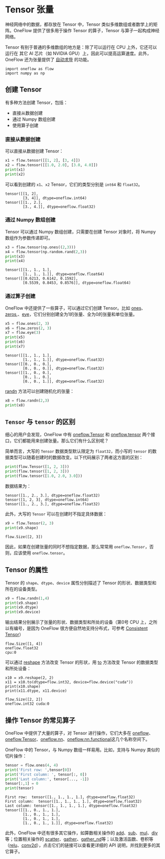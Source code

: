 # Tensor 张量

神经网络中的数据，都存放在 Tensor 中，Tensor 类似多维数组或者数学上的矩阵。OneFlow 提供了很多用于操作 Tensor 的算子，Tensor 与算子一起构成神经网络。

Tensor 有别于普通的多维数组的地方是：除了可以运行在 CPU 上外，它还可以运行在 其它 AI 芯片（如 NVIDIA GPU）上，因此可以提高运算速度。此外，OneFlow 还为张量提供了 [自动求导](./05_autograd.md) 的功能。

```
import oneflow as flow
import numpy as np
```

## 创建 Tensor
有多种方法创建 Tensor，包括：

- 直接从数据创建
- 通过 Numpy 数组创建
- 使用算子创建

### 直接从数据创建
可以直接从数据创建 Tensor：

```python
x1 = flow.tensor([[1, 2], [3, 4]])
x2 = flow.tensor([[1.0, 2.0], [3.0, 4.0]])
print(x1)
print(x2)
```

可以看到创建的 `x1`、`x2` Tensor，它们的类型分别是 `int64` 和 `float32`。

```text
tensor([[1, 2],
        [3, 4]], dtype=oneflow.int64)
tensor([[1., 2.],
        [3., 4.]], dtype=oneflow.float32)
```

### 通过 Numpy 数组创建

Tensor 可以通过 Numpy 数组创建，只需要在创建 Tensor 对象时，将 Numpy 数组作为参数传递即可。

```python
x3 = flow.tensor(np.ones((2,3)))
x4 = flow.tensor(np.random.rand(2,3))
print(x3)
print(x4)
```

```text
tensor([[1., 1., 1.],
        [1., 1., 1.]], dtype=oneflow.float64)
tensor([[0.6213, 0.6142, 0.1592],
        [0.5539, 0.8453, 0.8576]], dtype=oneflow.float64)
```


### 通过算子创建

OneFlow 中还提供了一些算子，可以通过它们创建 Tensor。比如 [ones](https://oneflow.readthedocs.io/en/master/oneflow.html?highlight=oneflow.ones#oneflow.ones)、 [zeros](https://oneflow.readthedocs.io/en/master/oneflow.html?highlight=oneflow.zeros#oneflow.zeros),、[eye](https://oneflow.readthedocs.io/en/master/oneflow.html?highlight=oneflow.eye#oneflow.eye)，它们分别创建全为1的张量、全为0的张量和单位张量。

```python
x5 = flow.ones(2, 3)
x6 = flow.zeros(2, 3)
x7 = flow.eye(3)
print(x5)
print(x6)
print(x7)
```

```text
tensor([[1., 1., 1.],
        [1., 1., 1.]], dtype=oneflow.float32)
tensor([[0., 0., 0.],
        [0., 0., 0.]], dtype=oneflow.float32)
tensor([[1., 0., 0.],
        [0., 1., 0.],
        [0., 0., 1.]], dtype=oneflow.float32)
```

[randn](https://oneflow.readthedocs.io/en/master/oneflow.html?highlight=oneflow.randn#oneflow.randn) 方法可以创建随机化的张量：

```python
x8 = flow.randn(2,3)
print(x8)
```

## `Tensor` 与 `tensor` 的区别
细心的用户会发现，OneFlow 中有 [oneflow.Tensor](https://oneflow.readthedocs.io/en/master/tensor.html?highlight=oneflow.Tensor#oneflow.Tensor) 和 [oneflow.tensor](https://oneflow.readthedocs.io/en/master/oneflow.html?highlight=oneflow.Tensor#oneflow.tensor) 两个接口，它们都能用来创建张量。那么它们有什么区别呢？

简单而言，大写的 `Tensor` 数据类型默认限定为 `float32`，而小写的 `tensor` 的数据类型可以随着创建时的数据改变。以下代码展示了两者这方面的区别：

```python
print(flow.Tensor([1, 2, 3]))
print(flow.tensor([1, 2, 3]))
print(flow.tensor([1.0, 2.0, 3.0]))
```

数据结果为：

```text
tensor([1., 2., 3.], dtype=oneflow.float32)
tensor([1, 2, 3], dtype=oneflow.int64)
tensor([1., 2., 3.], dtype=oneflow.float32)
```

此外，大写的 `Tensor` 可以在创建时不指定具体数据：

```python
x9 = flow.Tensor(2, 3)
print(x9.shape)
```

```text
flow.Size([2, 3])
```

因此，如果在创建张量的同时不想指定数据，那么常常用 `oneflow.Tensor`，否则，应该使用 `oneflow.tensor`。

## Tensor 的属性

Tensor 的 `shape`、`dtype`、`device` 属性分别描述了 Tensor 的形状、数据类型和所在的设备类型。

```python
x9 = flow.randn(1,4)
print(x9.shape)
print(x9.dtype)
print(x9.device)
```

输出结果分别展示了张量的形状、数据类型和所处的设备（第0号 CPU 上，之所以有编号，是因为 OneFlow 很方便自然地支持分布式，可参考 [Consistent Tensor](../parallelism/03_consistent_tensor.md)）

```text
flow.Size([1, 4])
oneflow.float32
cpu:0
```

可以通过 [reshape](https://oneflow.readthedocs.io/en/master/oneflow.html?highlight=oneflow.reshape#oneflow.reshape) 方法改变 Tensor 的形状，用 [to](https://oneflow.readthedocs.io/en/master/tensor.html?highlight=Tensor.to#oneflow.Tensor.to) 方法改变 Tensor 的数据类型和所处设备：

```
x10 = x9.reshape(2, 2)
x11 = x10.to(dtype=flow.int32, device=flow.device("cuda"))
print(x10.shape)
print(x11.dtype, x11.device)
```

```text
flow.Size([2, 2])
oneflow.int32 cuda:0
```

## 操作 Tensor 的常见算子

OneFlow 中提供了大量的算子，对 Tensor 进行操作，它们大多在 [oneflow](https://oneflow.readthedocs.io/en/master/oneflow.html)、[oneflow.Tensor](https://oneflow.readthedocs.io/en/master/tensor.html)、[oneflow.nn](https://oneflow.readthedocs.io/en/master/nn.html)、[oneflow.nn.functional](https://oneflow.readthedocs.io/en/master/functional.html)这几个名称空间下。

OneFlow 中的 Tensor，与 Numpy 数组一样易用。比如，支持与 Numpy 类似的切片操作：

```python
tensor = flow.ones(4, 4)
print('First row: ',tensor[0])
print('First column: ', tensor[:, 0])
print('Last column:', tensor[..., -1])
tensor[:,1] = 0
print(tensor)
```

```text
First row:  tensor([1., 1., 1., 1.], dtype=oneflow.float32)
First column:  tensor([1., 1., 1., 1.], dtype=oneflow.float32)
Last column: tensor([1., 1., 1., 1.], dtype=oneflow.float32)
tensor([[1., 0., 1., 1.],
        [1., 0., 1., 1.],
        [1., 0., 1., 1.],
        [1., 0., 1., 1.]], dtype=oneflow.float32)
```

此外，OneFlow 中还有很多其它操作，如算数相关操作的 [add](https://oneflow.readthedocs.io/en/master/oneflow.html?highlight=oneflow.add#oneflow.add)、[sub](https://oneflow.readthedocs.io/en/master/oneflow.html?highlight=oneflow.sub#oneflow.sub)、[mul](https://oneflow.readthedocs.io/en/master/oneflow.html?highlight=oneflow.mul#oneflow.mul)、[div](https://oneflow.readthedocs.io/en/master/oneflow.html?highlight=oneflow.div#oneflow.div)等；位置相关操作的 [scatter](https://oneflow.readthedocs.io/en/master/oneflow.html?highlight=oneflow.scatter#oneflow.scatter)、[gather](https://oneflow.readthedocs.io/en/master/oneflow.html?highlight=oneflow.gather#oneflow.gather)、[gather_nd](https://oneflow.readthedocs.io/en/master/oneflow.html?highlight=oneflow.gather_nd#oneflow.gather_nd)等；以及激活函数、卷积等（[relu](https://oneflow.readthedocs.io/en/master/functional.html?highlight=oneflow.relu#oneflow.nn.functional.relu)、[conv2d](https://oneflow.readthedocs.io/en/master/functional.html?highlight=oneflow.conv2d#oneflow.nn.functional.conv2d)），点击它们的链接可以查看更详细的 API 说明，并找到更多的其它算子。

